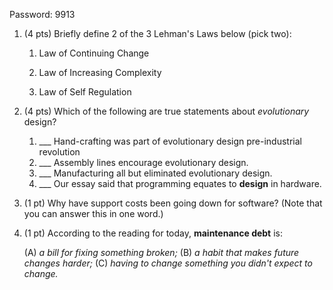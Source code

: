 Password: 9913

1. (4 pts) Briefly define 2 of the 3 Lehman's Laws below (pick two):

   1. Law of Continuing Change


   2. Law of Increasing Complexity


   3. Law of Self Regulation


2. (4 pts) Which of the following are true statements about *evolutionary* design?

   1. ___ Hand-crafting was part of evolutionary design pre-industrial revolution
   2. ___ Assembly lines encourage evolutionary design.
   3. ___ Manufacturing all but eliminated evolutionary design.
   4. ___ Our essay said that programming equates to **design** in hardware.

3. (1 pt) Why have support costs been going down for software? (Note that you can answer this in one word.)

4. (1 pt) According to the reading for today, **maintenance debt** is:

   (A) *a bill for fixing something broken;*
   (B) *a habit that makes future changes harder;*
   (C) *having to change something you didn't expect to change.*
